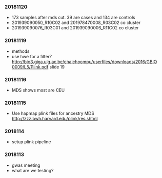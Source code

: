 ### 20181120
* 173 samples after mds cut. 39 are cases and 134 are controls
* 201939090050_R10C02 and 201978470008_R03C02 co cluster
* 201939090076_R03C01 and 201939090006_R11C02 co cluster

### 20181119
* methods
* use hwe for a filter? http://bio3.giga.ulg.ac.be/chaichoompu/userfiles/downloads/2016/GBIO0009/L5/Plink.pdf slide 19

### 20181116
* MDS shows most are CEU

### 20181115
* Use hapmap plink files for ancestry MDS http://zzz.bwh.harvard.edu/plink/res.shtml

### 2018114
* setup plink pipeline

### 2018113
* gwas meeting
* what are we testing?
